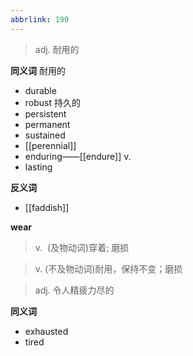 ```yaml
---
abbrlink: 190
---
```

> adj. 耐用的

**同义词**
耐用的
- durable
- robust
持久的
- persistent
- permanent
- sustained
- [[perennial]]
- enduring——[[endure]] v. 
- lasting

**反义词**
- [[faddish]]

**wear**
> v.  (及物动词)穿着; 磨损

> v. (不及物动词)耐用，保持不变；磨损

> adj. 令人精疲力尽的

**同义词**

- exhausted
- tired

